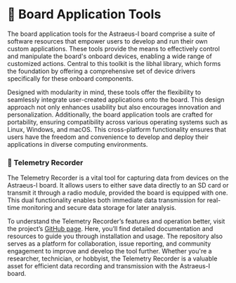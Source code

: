 # 🧩 Board Application Tools
The board application tools for the Astraeus-I board comprise a suite of software resources that empower users to develop and run their own custom applications. These tools provide the means to effectively control and manipulate the board's onboard devices, enabling a wide range of customized actions. Central to this toolkit is the libhal library, which forms the foundation by offering a comprehensive set of device drivers specifically for these onboard components.

Designed with modularity in mind, these tools offer the flexibility to seamlessly integrate user-created applications onto the board. This design approach not only enhances usability but also encourages innovation and personalization. Additionally, the board application tools are crafted for portability, ensuring compatibility across various operating systems such as Linux, Windows, and macOS. This cross-platform functionality ensures that users have the freedom and convenience to develop and deploy their applications in diverse computing environments.

### 📡 Telemetry Recorder

The Telemetry Recorder is a vital tool for capturing data from devices on the Astraeus-I board. It allows users to either save data directly to an SD card or transmit it through a radio module, provided the board is equipped with one. This dual functionality enables both immediate data transmission for real-time monitoring and secure data storage for later analysis.

To understand the Telemetry Recorder’s features and operation better, visit the project’s <a href="https://github.com/Astraeus-I/telemetry-recorder" target="_blank">GitHub page</a>. Here, you’ll find detailed documentation and resources to guide you through installation and usage. The repository also serves as a platform for collaboration, issue reporting, and community engagement to improve and develop the tool further. Whether you're a researcher, technician, or hobbyist, the Telemetry Recorder is a valuable asset for efficient data recording and transmission with the Astraeus-I board.